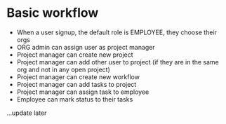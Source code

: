 # Basic workflow

- When a user signup, the default role is EMPLOYEE, they choose their orgs
- ORG admin can assign user as project manager
- Project manager can create new project
- Project manager can add other user to project (if they are in the same org and not in any open project)
- Project manager can create new workflow
- Project manager can add tasks to project
- Project manager can assign task to employee
- Employee can mark status to their tasks

...update later